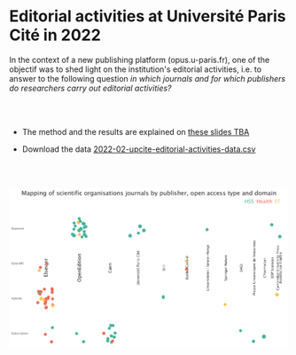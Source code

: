 # Editorial activities at Université Paris Cité in 2022


In the context of a new publishing platform (opus.u-paris.fr), one of the objectif was to shed light on the institution's editorial activities, i.e. to answer to the following question _in which journals and for which publishers do researchers carry out editorial activities?_


<br />
<br />

* The method and the results are explained on [these slides TBA]()

* Download the data [2022-02-upcite-editorial-activities-data.csv](./2022-02-upcite-editorial-activities-data.csv)


<br />
<br />


![mapping journals, org. scientific, disciplines and OA model](./produce-img/mapping-learned-societies.png)


